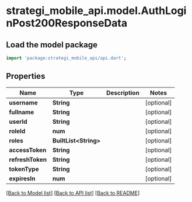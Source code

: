 # strategi_mobile_api.model.AuthLoginPost200ResponseData

## Load the model package
```dart
import 'package:strategi_mobile_api/api.dart';
```

## Properties
Name | Type | Description | Notes
------------ | ------------- | ------------- | -------------
**username** | **String** |  | [optional] 
**fullname** | **String** |  | [optional] 
**userId** | **String** |  | [optional] 
**roleId** | **num** |  | [optional] 
**roles** | **BuiltList&lt;String&gt;** |  | [optional] 
**accessToken** | **String** |  | [optional] 
**refreshToken** | **String** |  | [optional] 
**tokenType** | **String** |  | [optional] 
**expiresIn** | **num** |  | [optional] 

[[Back to Model list]](../README.md#documentation-for-models) [[Back to API list]](../README.md#documentation-for-api-endpoints) [[Back to README]](../README.md)


